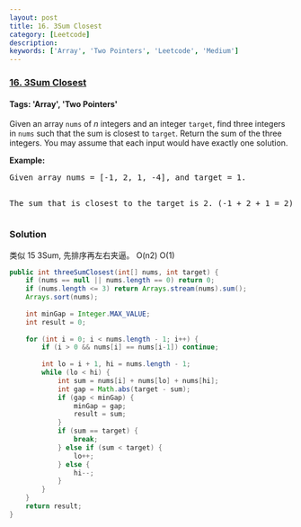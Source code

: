 ```yaml
---
layout: post
title: 16. 3Sum Closest
category: [Leetcode]
description: 
keywords: ['Array', 'Two Pointers', 'Leetcode', 'Medium']
---
```

### [16. 3Sum Closest](https://leetcode.com/problems/3sum-closest)

#### Tags: 'Array', 'Two Pointers'

<div class="content__u3I1 question-content__JfgR"><div><p>Given an array <code>nums</code> of <em>n</em> integers and an integer <code>target</code>, find three integers in <code>nums</code> such that the sum is closest to <code>target</code>. Return the sum of the three integers. You may assume that each input would have exactly one solution.</p>
<p><strong>Example:</strong></p>
<pre>Given array nums = [-1, 2, 1, -4], and target = 1.

The sum that is closest to the target is 2. (-1 + 2 + 1 = 2).
</pre>
</div></div>

### Solution
类似 15 3Sum, 先排序再左右夹逼。 O(n2) O(1)
```java
public int threeSumClosest(int[] nums, int target) {
    if (nums == null || nums.length == 0) return 0;
    if (nums.length <= 3) return Arrays.stream(nums).sum();
    Arrays.sort(nums);
    
    int minGap = Integer.MAX_VALUE;
    int result = 0;
    
    for (int i = 0; i < nums.length - 1; i++) {
        if (i > 0 && nums[i] == nums[i-1]) continue;
        
        int lo = i + 1, hi = nums.length - 1;
        while (lo < hi) {
            int sum = nums[i] + nums[lo] + nums[hi];
            int gap = Math.abs(target - sum);
            if (gap < minGap) {
                minGap = gap;
                result = sum;
            }
            if (sum == target) {
                break;
            } else if (sum < target) {
                lo++;
            } else {
                hi--;
            }
        }
    }
    return result;
}
```
